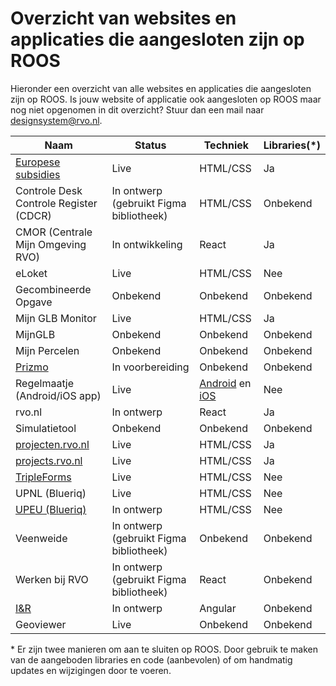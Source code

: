 # Overzicht van websites en applicaties die aangesloten zijn op ROOS

Hieronder een overzicht van alle websites en applicaties die aangesloten zijn op ROOS. Is jouw website of applicatie ook aangesloten op ROOS maar nog niet opgenomen in dit overzicht? Stuur dan een mail naar [designsystem@rvo.nl](mailto:designsystem@rvo.nl).

| Naam                                                       | Status                                  | Techniek                                                                                                                                     | Libraries(\*) |
| ---------------------------------------------------------- | --------------------------------------- | -------------------------------------------------------------------------------------------------------------------------------------------- | ------------- |
| [Europese subsidies](https://europese-subsidies.rvo.nl/nl) | Live                                    | HTML/CSS                                                                                                                                     | Ja            |
| Controle Desk Controle Register (CDCR)                     | In ontwerp (gebruikt Figma bibliotheek) | HTML/CSS                                                                                                                                     | Onbekend      |
| CMOR (Centrale Mijn Omgeving RVO)                          | In ontwikkeling                         | React                                                                                                                                        | Ja            |
| eLoket                                                     | Live                                    | HTML/CSS                                                                                                                                     | Nee           |
| Gecombineerde Opgave                                       | Onbekend                                | Onbekend                                                                                                                                     | Onbekend      |
| Mijn GLB Monitor                                           | Live                                    | HTML/CSS                                                                                                                                     | Ja            |
| MijnGLB                                                    | Onbekend                                | Onbekend                                                                                                                                     | Onbekend      |
| Mijn Percelen                                              | Onbekend                                | Onbekend                                                                                                                                     | Onbekend      |
| [Prizmo](https://prizmo-web.rvo.nl/)                       | In voorbereiding                        | Onbekend                                                                                                                                     | Onbekend      |
| Regelmaatje (Android/iOS app)                              | Live                                    | [Android](https://play.google.com/store/apps/details?id=nl.rvo.regelmaatje) en [iOS](https://apps.apple.com/nl/app/regelmaatje/id6450216454) | Nee           |
| rvo.nl                                                     | In ontwerp                              | React                                                                                                                                        | Ja            |
| Simulatietool                                              | Onbekend                                | Onbekend                                                                                                                                     | Onbekend      |
| [projecten.rvo.nl](https://projecten.rvo.nl/)              | Live                                    | HTML/CSS                                                                                                                                     | Ja            |
| [projects.rvo.nl](https://projects.rvo.nl/)                | Live                                    | HTML/CSS                                                                                                                                     | Ja            |
| [TripleForms](https://webform.rvo.nl/)                     | Live                                    | HTML/CSS                                                                                                                                     | Nee           |
| UPNL (Blueriq)                                             | Live                                    | HTML/CSS                                                                                                                                     | Nee           |
| [UPEU (Blueriq)](https://upeu.minez.nl)                    | In ontwerp                              | HTML/CSS                                                                                                                                     | Nee           |
| Veenweide                                                  | In ontwerp (gebruikt Figma bibliotheek) | Onbekend                                                                                                                                     | Onbekend      |
| Werken bij RVO                                             | In ontwerp (gebruikt Figma bibliotheek) | React                                                                                                                                        | Onbekend      |
| [I&R](https://dbriri.agro.nl)                              | In ontwerp                              | Angular                                                                                                                                      | Onbekend      |
| Geoviewer                                                  | Live                                    | Onbekend                                                                                                                                     | Onbekend      |

\* Er zijn twee manieren om aan te sluiten op ROOS. Door gebruik te maken van de aangeboden libraries en code (aanbevolen) of om handmatig updates en wijzigingen door te voeren.
